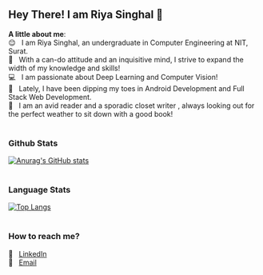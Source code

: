 ## Hey There! I am Riya Singhal 👋
<!--#### 📘 Keen Learner &nbsp; |&nbsp; 🔍 Enthusiastic Explorer &nbsp; | &nbsp; 😜 Occasional Loony  <br><br>-->

<b>A little about me</b>:   
😌 &nbsp; I am Riya Singhal, an undergraduate in Computer Engineering at NIT, Surat.   <br>
💭 &nbsp; With a can-do attitude and an inquisitive mind, I strive to expand the width of my knowledge and skills! <br>
💻 &nbsp; I am passionate about Deep Learning and Computer Vision! <br>
🌷 &nbsp; Lately, I have been dipping my toes in Android Development and Full Stack Web Development. <br>
📙 &nbsp; I am an avid reader and a sporadic closet writer , always looking out for the perfect weather to sit down with a good book!
<br><br>

### Github Stats 
[![Anurag's GitHub stats](https://github-readme-stats.vercel.app/api?username=riyasinghal04&show_icons=true&theme=dracula)](https://github.com/anuraghazra/github-readme-stats)
<br><br>

### Language Stats
[![Top Langs](https://github-readme-stats.vercel.app/api/top-langs/?username=riyasinghal04&layout=compact&theme=dark&show_icons=true&hide_border=true&private=true)](https://github.com/anuraghazra/github-readme-stats)
<br><br>
<!--
## Technologies and Tools
<p>
  <img alt="Python" src="https://img.shields.io/badge/python%20-%2314354C.svg?&style=for-the-badge&logo=python&logoColor=white"/>
</p>
-->

### How to reach me?  
:pushpin: &nbsp; [LinkedIn](https://www.linkedin.com/in/riya-singhal/)  
:pushpin: &nbsp; [Email](mailto:riyapsinghal@gmail.com)  
<!--pushpin: &nbsp; [Resume]() 
:pushpin: &nbsp; [Website]()  
:pushpin: &nbsp; [Blog]() -->

